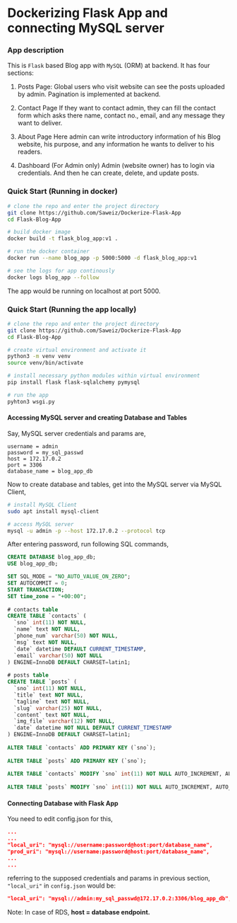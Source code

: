 # Dockerizing Flask App and connecting MySQL server

### App description

This is `Flask` based Blog app with `MySQL` (ORM) at backend. It has four sections:

1. Posts Page:
   Global users who visit website can see the posts uploaded by admin. Pagination is implemented at backend.

2. Contact Page
   If they want to contact admin, they can fill the contact form which asks there name, contact no., email, and any message they want to deliver.

3. About Page
   Here admin can write introductory information of his Blog website, his purpose, and any information he wants to deliver to his readers.

4. Dashboard (For Admin only)
   Admin (website owner) has to login via credentials. And then he can create, delete, and update posts. 


### Quick Start (Running in docker)
```bash
# clone the repo and enter the project directory
git clone https://github.com/Saweiz/Dockerize-Flask-App
cd Flask-Blog-App
```
```bash
# build docker image
docker build -t flask_blog_app:v1 .
```
```bash
# run the docker container
docker run --name blog_app -p 5000:5000 -d flask_blog_app:v1
```
```bash
# see the logs for app continously
docker logs blog_app --follow
```

The app would be running on localhost at port 5000. 





### Quick Start (Running the app locally)
```bash
# clone the repo and enter the project directory
git clone https://github.com/Saweiz/Dockerize-Flask-App
cd Flask-Blog-App
```
```bash
# create virtual environment and activate it
python3 -m venv venv
source venv/bin/activate
```
```bash
# install necessary python modules within virtual environment
pip install flask flask-sqlalchemy pymysql

```
```bash
# run the app
pyhton3 wsgi.py
```


#### Accessing MySQL server and creating Database and Tables
Say, MySQL server credentials and params are,
```text
username = admin
password = my_sql_passwd
host = 172.17.0.2
port = 3306
database_name = blog_app_db
```

Now to create database and tables, get into the MySQL server via MySQL Client,
```bash
# install MySQL Client
sudo apt install mysql-client
```
```bash
# access MySQL server
mysql -u admin -p --host 172.17.0.2 --protocol tcp
```
After entering password, run following SQL commands,
```sql
CREATE DATABASE blog_app_db;
USE blog_app_db;

SET SQL_MODE = "NO_AUTO_VALUE_ON_ZERO";
SET AUTOCOMMIT = 0;
START TRANSACTION;
SET time_zone = "+00:00";
 
# contacts table
CREATE TABLE `contacts` (
  `sno` int(11) NOT NULL,
  `name` text NOT NULL,
  `phone_num` varchar(50) NOT NULL,
  `msg` text NOT NULL,
  `date` datetime DEFAULT CURRENT_TIMESTAMP,
  `email` varchar(50) NOT NULL
) ENGINE=InnoDB DEFAULT CHARSET=latin1;
 
# posts table
CREATE TABLE `posts` (
  `sno` int(11) NOT NULL,
  `title` text NOT NULL,
  `tagline` text NOT NULL,
  `slug` varchar(25) NOT NULL,
  `content` text NOT NULL,
  `img_file` varchar(12) NOT NULL,
  `date` datetime NOT NULL DEFAULT CURRENT_TIMESTAMP
) ENGINE=InnoDB DEFAULT CHARSET=latin1;
 
ALTER TABLE `contacts` ADD PRIMARY KEY (`sno`);
 
ALTER TABLE `posts` ADD PRIMARY KEY (`sno`);
 
ALTER TABLE `contacts` MODIFY `sno` int(11) NOT NULL AUTO_INCREMENT, AUTO_INCREMENT=8;
 
ALTER TABLE `posts` MODIFY `sno` int(11) NOT NULL AUTO_INCREMENT, AUTO_INCREMENT=9; COMMIT;
```

#### Connecting Database with Flask App
You need to edit config.json for this,
```json
...
...
"local_uri": "mysql://username:password@host:port/database_name",
"prod_uri": "mysql://username:password@host:port/database_name",
...
...
```

referring to the supposed credentials and params in previous section, `"local_uri"` in `config.json` would be:
```json
"local_uri": "mysql://admin:my_sql_passwd@172.17.0.2:3306/blog_app_db",
```
Note: In case of RDS, <b>host = database endpoint<b>.
